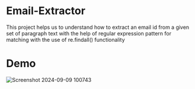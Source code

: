 # Email-Extractor
This project helps us to understand how to extract an email id from a given set of paragraph text with the help of regular expression pattern for matching with the use of re.findall() functionality

# Demo
![Screenshot 2024-09-09 100743](https://github.com/user-attachments/assets/6aa876bd-cc09-409d-8325-e276eda75c8c)

